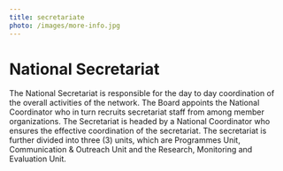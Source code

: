 ```yaml
---
title: secretariate
photo: /images/more-info.jpg
---
```

# National Secretariat 
 The National Secretariat is responsible for the day to day coordination of the overall activities of the network. The Board appoints the National Coordinator who in turn recruits secretariat staff from among member organizations. The Secretariat is headed by a National Coordinator who ensures the effective coordination of the secretariat. The secretariat is further divided into three (3) units, which are Programmes Unit,
 Communication & Outreach Unit and the Research, Monitoring and Evaluation Unit.                 

